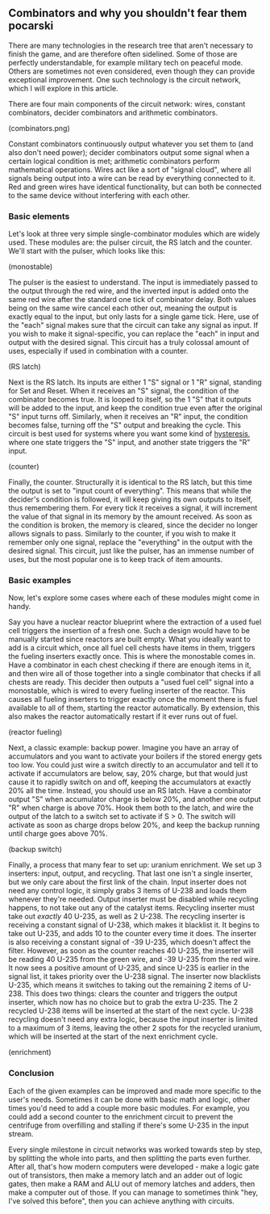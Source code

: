 ## Combinators and why you shouldn't fear them <author>pocarski</author>

There are many technologies in the research tree that aren't necessary to finish the game, and are therefore often sidelined. Some of those are perfectly understandable, for example military tech on peaceful mode. Others are sometimes not even considered, even though they can provide exceptional improvement. One such technology is the circuit network, which I will explore in this article.

There are four main components of the circuit network: wires, constant combinators, decider combinators and arithmetic combinators.

(combinators.png)

Constant combinators continuously output whatever you set them to (and also don't need power); decider combinators output some signal when a certain logical condition is met; arithmetic combinators perform mathematical operations. Wires act like a sort of "signal cloud", where all signals being output into a wire can be read by everything connected to it. Red and green wires have identical functionality, but can both be connected to the same device without interfering with each other.

### Basic elements

Let's look at three very simple single-combinator modules which are widely used. These modules are: the pulser circuit, the RS latch and the counter. We'll start with the pulser, which looks like this:

(monostable)

The pulser is the easiest to understand. The input is immediately passed to the output through the red wire, and the inverted input is added onto the same red wire after the standard one tick of combinator delay. Both values being on the same wire cancel each other out, meaning the output is exactly equal to the input, but only lasts for a single game tick. Here, use of the "each" signal makes sure that the circuit can take any signal as input. If you wish to make it signal-specific, you can replace the "each" in input and output with the desired signal. This circuit has a truly colossal amount of uses, especially if used in combination with a counter.

(RS latch)

Next is the RS latch. Its inputs are either 1 "S" signal or 1 "R" signal, standing for Set and Reset. When it receives an "S" signal, the condition of the combinator becomes true. It is looped to itself, so the 1 "S" that it outputs will be added to the input, and keep the condition true even after the original "S" input turns off. Similarly, when it receives an "R" input, the condition becomes false, turning off the "S" output and breaking the cycle. This circuit is best used for systems where you want some kind of [hysteresis](https://en.wikipedia.org/wiki/Hysteresis), where one state triggers the "S" input, and another state triggers the "R" input.

(counter)

Finally, the counter. Structurally it is identical to the RS latch, but this time the output is set to "input count of everything". This means that while the decider's condition is followed, it will keep giving its own outputs to itself, thus remembering them. For every tick it receives a signal, it will increment the value of that signal in its memory by the amount received. As soon as the condition is broken, the memory is cleared, since the decider no longer allows signals to pass. Similarly to the counter, if you wish to make it remember only one signal, replace the "everything" in the output with the desired signal. This circuit, just like the pulser, has an immense number of uses, but the most popular one is to keep track of item amounts.

### Basic examples

Now, let's explore some cases where each of these modules might come in handy.

Say you have a nuclear reactor blueprint where the extraction of a used fuel cell triggers the insertion of a fresh one. Such a design would have to be manually started since reactors are built empty. What you ideally want to add is a circuit which, once all fuel cell chests have items in them, triggers the fueling inserters exactly once. This is where the monostable comes in. Have a combinator in each chest checking if there are enough items in it, and then wire all of those together into a single combinator that checks if all chests are ready. This decider then outputs a "used fuel cell" signal into a monostable, which is wired to every fueling inserter of the reactor. This causes all fueling inserters to trigger exactly once the moment there is fuel available to all of them, starting the reactor automatically. By extension, this also makes the reactor automatically restart if it ever runs out of fuel.

(reactor fueling)

Next, a classic example: backup power. Imagine you have an array of accumulators and you want to activate your boilers if the stored energy gets too low. You could just wire a switch directly to an accumulator and tell it to activate if accumulators are below, say, 20% charge, but that would just cause it to rapidly switch on and off, keeping the accumulators at exactly 20% all the time. Instead, you should use an RS latch. Have a combinator output "S" when accumulator charge is below 20%, and another one output "R" when charge is above 70%. Hook them both to the latch, and wire the output of the latch to a switch set to activate if S > 0. The switch will activate as soon as charge drops below 20%, and keep the backup running until charge goes above 70%.

(backup switch)

Finally, a process that many fear to set up: uranium enrichment. We set up 3 inserters: input, output, and recycling. That last one isn't a single inserter, but we only care about the first link of the chain. Input inserter does not need any control logic, it simply grabs 3 items of U-238 and loads them whenever they're needed. Output inserter must be disabled while recycling happens, to not take out any of the catalyst items. Recycling inserter must take out *exactly* 40 U-235, as well as 2 U-238. The recycling inserter is receiving a constant signal of U-238, which makes it blacklist it. It begins to take out U-235, and adds 10 to the counter every time it does. The inserter is also receiving a constant signal of -39 U-235, which doesn't affect the filter. However, as soon as the counter reaches 40 U-235, the inserter will be reading 40 U-235 from the green wire, and -39 U-235 from the red wire. It now sees a positive amount of U-235, and since U-235 is earlier in the signal list, it takes priority over the U-238 signal. The inserter now blacklists U-235, which means it switches to taking out the remaining 2 items of U-238. This does two things: clears the counter and triggers the output inserter, which now has no choice but to grab the extra U-235. The 2 recycled U-238 items will be inserted at the start of the next cycle. U-238 recycling doesn't need any extra logic, because the input inserter is limited to a maximum of 3 items, leaving the other 2 spots for the recycled uranium, which will be inserted at the start of the next enrichment cycle.

(enrichment)

### Conclusion

Each of the given examples can be improved and made more specific to the user's needs. Sometimes it can be done with basic math and logic, other times you'd need to add a couple more basic modules. For example, you could add a second counter to the enrichment circuit to prevent the centrifuge from overfilling and stalling if there's some U-235 in the input stream.

Every single milestone in circuit networks was worked towards step by step, by splitting the whole into parts, and then splitting the parts even further. After all, that's how modern computers were developed - make a logic gate out of transistors, then make a memory latch and an adder out of logic gates, then make a RAM and ALU out of memory latches and adders, then make a computer out of those. If you can manage to sometimes think "hey, I've solved this before", then you can achieve anything with circuits.
